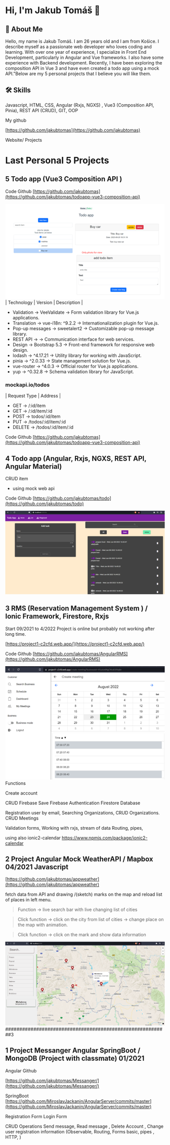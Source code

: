 #  Hi, I'm Jakub Tomáš  👋
 
## 🚀 About Me
Hello, my name is Jakub Tomáš. I am 26 years old and I am from Košice. I describe myself as a passionate web developer who loves coding and learning. With over one year of experience, I specialize in Front End Development, particularly in Angular and Vue frameworks. I also have some experience with Backend development. Recently, I have been exploring the composition API in Vue 3 and have even created a todo app using a mock API."Below are my 5 personal projects that I believe you will like them.

## 🛠 Skills
Javascript, HTML, CSS, Angular (Rxjs, NGXS) , Vue3 (Composition API, Pinia), REST API (CRUD), GIT, OOP

My github 

[https://github.com/jakubtomas](https://github.com/jakubtomas)


Website/ Projects

# Last Personal 5 Projects

##  5 Todo app (Vue3 Composition API )
Code Github
[https://github.com/jakubtomas](https://github.com/jakubtomas/todoapp-vue3-composition-api)

![GitHub Logo](/images/todovue3.png)
| Technology      | Version      | Description                                      |
- Validation       -> VeeValidate      -> Form validation library for Vue.js applications.
- Translation      -> vue-i18n: ^9.2.2 -> Internationalization plugin for Vue.js.
- Pop-up messages  -> sweetalert2      -> Customizable pop-up message library.
- REST API         ->                  -> Communication interface for web services.
- Design ->         Bootstrap 5.3      -> Front-end framework for responsive web design.
- lodash ->         ^4.17.21           -> Utility library for working with JavaScript.
- pinia           -> ^2.0.33           -> State management solution for Vue.js.
- vue-router -> ^4.0.3                 -> Official router for Vue.js applications.
- yup -> ^0.32.8                       -> Schema validation library for JavaScript.


### mockapi.io/todos
| Request Type | Address                   |
- GET -> /:id/item
- GET -> /:id/item/:id
- POST -> todos/:id/item
- PUT -> /todos/:id/item/:id
- DELETE -> /todos/:id/item/:id


Code Github
[https://github.com/jakubtomas](https://github.com/jakubtomas/todoapp-vue3-composition-api)



##  4 Todo app (Angular, Rxjs, NGXS, REST API, Angular Material)

CRUD item
- using mock web api 

Code Github
[https://github.com/jakubtomas/todo](https://github.com/jakubtomas/todo)

![GitHub Logo](/images/todo.png)




##  3 RMS (Reservation Management System ) / Ionic Framework, Firestore, Rxjs 
Start 09/2021 to 4/2022
Project is online but probably not working after long time.

[https://project1-c2cfd.web.app/](https://project1-c2cfd.web.app/)

Code Github
[https://github.com/jakubtomas/AngularRMS](https://github.com/jakubtomas/AngularRMS)

![GitHub Logo](/images/rms.png)
Functions 

Create account 

CRUD Firebase 
Save 
Firebase Authentication 
Firestore Database 

Registration user by email,
Searching Organizations,
CRUD Organizations.
CRUD Meetings

Validation forms,
Working with rxjs, stream of data 
Routing, pipes, 

using also  ionic2-calendar
https://www.npmjs.com/package/ionic2-calendar



##  2 Project  Angular Mock WeatherAPI / Mapbox 04/2021  Javascript 
[https://github.com/jakubtomas/appweather](https://github.com/jakubtomas/appweather)


fetch data from API and drawing /(sketch) marks on the map and reload list of places in left menu.

> Function -> live search bar with  live changing list of cities  

> Click function -> click on the city from list of cities -> change place on the map with animation.

> Click function  -> click on the mark and show data information 


![GitHub Logo](/images/weather.png)
 ##########################################################3

## 1 Project  Messanger Angular SpringBoot / MongoDB (Project with classmate) 01/2021
Angular Github

[https://github.com/jakubtomas/Messanger/](https://github.com/jakubtomas/Messanger/)


SpringBoot 
[https://github.com/MiroslavJackanin/AngularServer/commits/master](https://github.com/MiroslavJackanin/AngularServer/commits/master)

Registration Form
Login Form

CRUD Operations
Send message, Read message , Delete Account , Change user registration information
(Observable, Routing, Forms basic, pipes , HTTP, )

